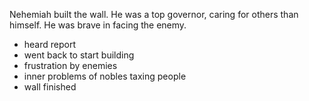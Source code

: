Nehemiah built the wall. He was a top
governor, caring for others than himself.
He was brave in facing the enemy.

- heard report
- went back to start building
- frustration by enemies
- inner problems of nobles taxing people
- wall finished
